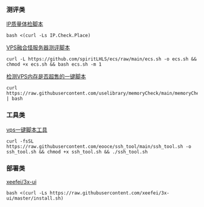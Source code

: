 ### **测评类**
[IP质量体检脚本](https://github.com/xykt/IPQuality)
```
bash <(curl -Ls IP.Check.Place)
```

[VPS融合怪服务器测评脚本](https://github.com/spiritLHLS/ecs)
```
curl -L https://github.com/spiritLHLS/ecs/raw/main/ecs.sh -o ecs.sh && chmod +x ecs.sh && bash ecs.sh -m 1
```

[检测VPS内存是否超售的一键脚本](https://github.com/uselibrary/memoryCheck)
```
curl https://raw.githubusercontent.com/uselibrary/memoryCheck/main/memoryCheck.sh | bash
```

### **工具类**
[vps一键脚本工具](https://github.com/eooce/ssh_tool)
```
curl -fsSL https://raw.githubusercontent.com/eooce/ssh_tool/main/ssh_tool.sh -o ssh_tool.sh && chmod +x ssh_tool.sh && ./ssh_tool.sh
```

### **部署类**
[xeefei/3x-ui](https://github.com/xeefei/3x-ui)
```
bash <(curl -Ls https://raw.githubusercontent.com/xeefei/3x-ui/master/install.sh)
```
